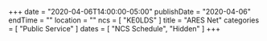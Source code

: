 +++
date = "2020-04-06T14:00:00-05:00"
publishDate = "2020-04-06"
endTime = ""
location = ""
ncs = [ "KE0LDS" ]
title = "ARES Net"
categories = [ "Public Service" ]
dates = [ "NCS Schedule", "Hidden" ]
+++
